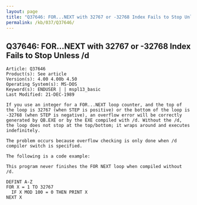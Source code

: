 ```yaml
---
layout: page
title: "Q37646: FOR...NEXT with 32767 or -32768 Index Fails to Stop Unless /d"
permalink: /kb/037/Q37646/
---
```


## Q37646: FOR...NEXT with 32767 or -32768 Index Fails to Stop Unless /d

	Article: Q37646
	Product(s): See article
	Version(s): 4.00 4.00b 4.50
	Operating System(s): MS-DOS
	Keyword(s): ENDUSER | | mspl13_basic
	Last Modified: 21-DEC-1989
	
	If you use an integer for a FOR...NEXT loop counter, and the top of
	the loop is 32767 (when STEP is positive) or the bottom of the loop is
	-32768 (when STEP is negative), an overflow error will be correctly
	generated by QB.EXE or by the EXE compiled with /d. Without the /d,
	the loop does not stop at the top/bottom; it wraps around and executes
	indefinitely.
	
	The problem occurs because overflow checking is only done when /d
	compiler switch is specified.
	
	The following is a code example:
	
	This program never finishes the FOR NEXT loop when compiled without /d.
	
	DEFINT A-Z
	FOR X = 1 TO 32767
	  IF X MOD 100 = 0 THEN PRINT X
	NEXT X
